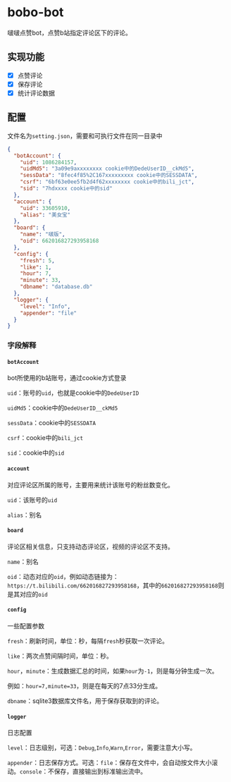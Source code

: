 # bobo-bot

啵啵点赞bot，点赞b站指定评论区下的评论。

## 实现功能

- [x] 点赞评论
- [x] 保存评论
- [x] 统计评论数据

## 配置

文件名为`setting.json`，需要和可执行文件在同一目录中

```json
{
  "botAccount": {
    "uid": 1086284157,
    "uidMd5": "3a09e9axxxxxxxx cookie中的DedeUserID__ckMd5",
    "sessData": "8fec4f85%2C167xxxxxxxxx cookie中的SESSDATA",
    "csrf": "6bf63e0ee5fb2d4f62xxxxxxxx cookie中的bili_jct",
    "sid": "7hdxxxx cookie中的sid"
  },
  "account": {
    "uid": 33605910,
    "alias": "美女宝"
  },
  "board": {
    "name": "啵版",
    "oid": 662016827293958168
  },
  "config": {
    "fresh": 5,
    "like": 1,
    "hour": 7,
    "minute": 33,
    "dbname": "database.db"
  },
  "logger": {
    "level": "Info",
    "appender": "file"
  }
}
```

### 字段解释

#### `botAccount`

bot所使用的b站账号，通过cookie方式登录

`uid`：账号的`uid`，也就是cookie中的`DedeUserID`

`uidMd5`：cookie中的`DedeUserID__ckMd5`

`sessData`：cookie中的`SESSDATA`

`csrf`：cookie中的`bili_jct`

`sid`：cookie中的`sid`

#### `account`

对应评论区所属的账号，主要用来统计该账号的粉丝数变化。

`uid`：该账号的`uid`

`alias`：别名

#### `board`

评论区相关信息，只支持动态评论区，视频的评论区不支持。

`name`：别名

`oid`：动态对应的`oid`，例如动态链接为：`https://t.bilibili.com/662016827293958168`，其中的`662016827293958168`则是其对应的`oid`

#### `config`

一些配置参数

`fresh`：刷新时间，单位：秒，每隔`fresh`秒获取一次评论。

`like`：两次点赞间隔时间，单位：秒。

`hour`，`minute`：生成数据汇总的时间，如果`hour`为`-1`，则是每分钟生成一次。

例如：`hour=7,minute=33`，则是在每天的7点33分生成。

`dbname`：sqlite3数据库文件名，用于保存获取到的评论。

#### `logger`

日志配置

`level`：日志级别，可选：`Debug`,`Info`,`Warn`,`Error`，需要注意大小写。

`appender`：日志保存方式。可选：`file`：保存在文件中，会自动按文件大小滚动。`console`：不保存，直接输出到标准输出流中。

